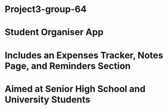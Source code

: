 # Project3-group-64

# Student Organiser App
# Includes an Expenses Tracker, Notes Page, and Reminders Section
# Aimed at Senior High School and University Students

